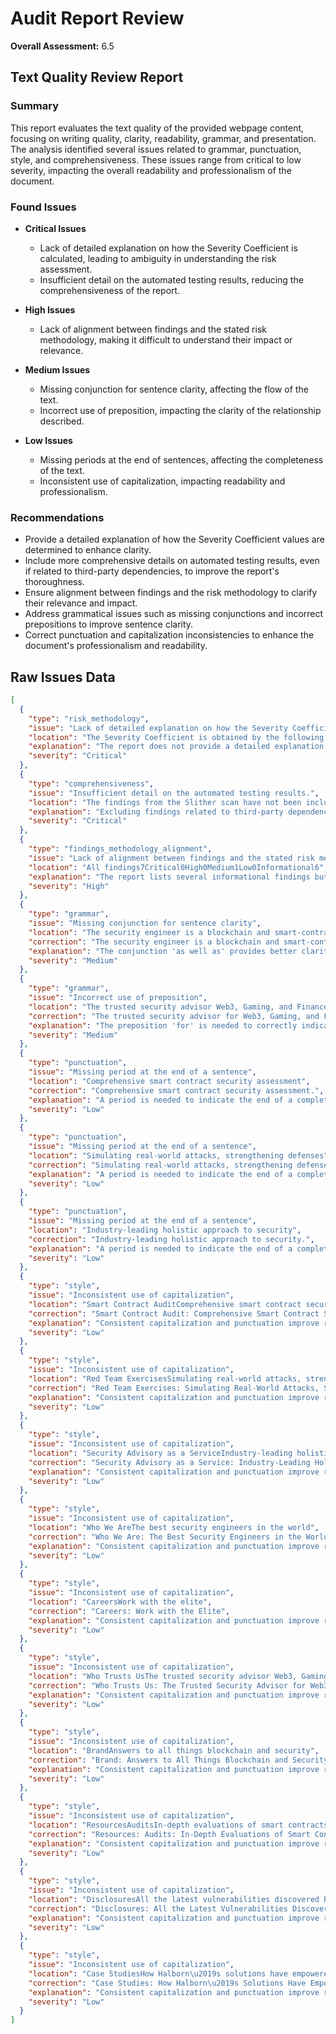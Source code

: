 # Audit Report Review

**Overall Assessment:** 6.5

## Text Quality Review Report

### Summary
This report evaluates the text quality of the provided webpage content, focusing on writing quality, clarity, readability, grammar, and presentation. The analysis identified several issues related to grammar, punctuation, style, and comprehensiveness. These issues range from critical to low severity, impacting the overall readability and professionalism of the document.

### Found Issues
- **Critical Issues**
  - Lack of detailed explanation on how the Severity Coefficient is calculated, leading to ambiguity in understanding the risk assessment.
  - Insufficient detail on the automated testing results, reducing the comprehensiveness of the report.

- **High Issues**
  - Lack of alignment between findings and the stated risk methodology, making it difficult to understand their impact or relevance.

- **Medium Issues**
  - Missing conjunction for sentence clarity, affecting the flow of the text.
  - Incorrect use of preposition, impacting the clarity of the relationship described.

- **Low Issues**
  - Missing periods at the end of sentences, affecting the completeness of the text.
  - Inconsistent use of capitalization, impacting readability and professionalism.

### Recommendations
- Provide a detailed explanation of how the Severity Coefficient values are determined to enhance clarity.
- Include more comprehensive details on automated testing results, even if related to third-party dependencies, to improve the report's thoroughness.
- Ensure alignment between findings and the risk methodology to clarify their relevance and impact.
- Address grammatical issues such as missing conjunctions and incorrect prepositions to improve sentence clarity.
- Correct punctuation and capitalization inconsistencies to enhance the document's professionalism and readability.

## Raw Issues Data

```json
[
  {
    "type": "risk_methodology",
    "issue": "Lack of detailed explanation on how the Severity Coefficient is calculated.",
    "location": "The Severity Coefficient is obtained by the following product: C=rs",
    "explanation": "The report does not provide a detailed explanation of how the values for Reversibility and Scope are determined, which could lead to ambiguity in understanding the risk assessment.",
    "severity": "Critical"
  },
  {
    "type": "comprehensiveness",
    "issue": "Insufficient detail on the automated testing results.",
    "location": "The findings from the Slither scan have not been included in the report, as they were all related to third-party dependencies.",
    "explanation": "Excluding findings related to third-party dependencies without further explanation reduces the comprehensiveness of the report, as these dependencies could still pose significant risks.",
    "severity": "Critical"
  },
  {
    "type": "findings_methodology_alignment",
    "issue": "Lack of alignment between findings and the stated risk methodology.",
    "location": "All findings7Critical0High0Medium1Low0Informational6",
    "explanation": "The report lists several informational findings but does not clearly align them with the risk methodology, making it difficult to understand their impact or relevance.",
    "severity": "High"
  },
  {
    "type": "grammar",
    "issue": "Missing conjunction for sentence clarity",
    "location": "The security engineer is a blockchain and smart-contract security expert with advanced penetration testing and smart-contract hacking skills, and deep knowledge of multiple blockchain protocols.",
    "correction": "The security engineer is a blockchain and smart-contract security expert with advanced penetration testing and smart-contract hacking skills, as well as deep knowledge of multiple blockchain protocols.",
    "explanation": "The conjunction 'as well as' provides better clarity and flow in the sentence.",
    "severity": "Medium"
  },
  {
    "type": "grammar",
    "issue": "Incorrect use of preposition",
    "location": "The trusted security advisor Web3, Gaming, and Finance",
    "correction": "The trusted security advisor for Web3, Gaming, and Finance",
    "explanation": "The preposition 'for' is needed to correctly indicate the relationship.",
    "severity": "Medium"
  },
  {
    "type": "punctuation",
    "issue": "Missing period at the end of a sentence",
    "location": "Comprehensive smart contract security assessment",
    "correction": "Comprehensive smart contract security assessment.",
    "explanation": "A period is needed to indicate the end of a complete sentence.",
    "severity": "Low"
  },
  {
    "type": "punctuation",
    "issue": "Missing period at the end of a sentence",
    "location": "Simulating real-world attacks, strengthening defenses",
    "correction": "Simulating real-world attacks, strengthening defenses.",
    "explanation": "A period is needed to indicate the end of a complete sentence.",
    "severity": "Low"
  },
  {
    "type": "punctuation",
    "issue": "Missing period at the end of a sentence",
    "location": "Industry-leading holistic approach to security",
    "correction": "Industry-leading holistic approach to security.",
    "explanation": "A period is needed to indicate the end of a complete sentence.",
    "severity": "Low"
  },
  {
    "type": "style",
    "issue": "Inconsistent use of capitalization",
    "location": "Smart Contract AuditComprehensive smart contract security assessment",
    "correction": "Smart Contract Audit: Comprehensive Smart Contract Security Assessment",
    "explanation": "Consistent capitalization and punctuation improve readability and professionalism.",
    "severity": "Low"
  },
  {
    "type": "style",
    "issue": "Inconsistent use of capitalization",
    "location": "Red Team ExercisesSimulating real-world attacks, strengthening defenses",
    "correction": "Red Team Exercises: Simulating Real-World Attacks, Strengthening Defenses",
    "explanation": "Consistent capitalization and punctuation improve readability and professionalism.",
    "severity": "Low"
  },
  {
    "type": "style",
    "issue": "Inconsistent use of capitalization",
    "location": "Security Advisory as a ServiceIndustry-leading holistic approach to security",
    "correction": "Security Advisory as a Service: Industry-Leading Holistic Approach to Security",
    "explanation": "Consistent capitalization and punctuation improve readability and professionalism.",
    "severity": "Low"
  },
  {
    "type": "style",
    "issue": "Inconsistent use of capitalization",
    "location": "Who We AreThe best security engineers in the world",
    "correction": "Who We Are: The Best Security Engineers in the World",
    "explanation": "Consistent capitalization and punctuation improve readability and professionalism.",
    "severity": "Low"
  },
  {
    "type": "style",
    "issue": "Inconsistent use of capitalization",
    "location": "CareersWork with the elite",
    "correction": "Careers: Work with the Elite",
    "explanation": "Consistent capitalization and punctuation improve readability and professionalism.",
    "severity": "Low"
  },
  {
    "type": "style",
    "issue": "Inconsistent use of capitalization",
    "location": "Who Trusts UsThe trusted security advisor Web3, Gaming, and Finance",
    "correction": "Who Trusts Us: The Trusted Security Advisor for Web3, Gaming, and Finance",
    "explanation": "Consistent capitalization and punctuation improve readability and professionalism.",
    "severity": "Low"
  },
  {
    "type": "style",
    "issue": "Inconsistent use of capitalization",
    "location": "BrandAnswers to all things blockchain and security",
    "correction": "Brand: Answers to All Things Blockchain and Security",
    "explanation": "Consistent capitalization and punctuation improve readability and professionalism.",
    "severity": "Low"
  },
  {
    "type": "style",
    "issue": "Inconsistent use of capitalization",
    "location": "ResourcesAuditsIn-depth evaluations of smart contracts and blockchain infrastructures",
    "correction": "Resources: Audits: In-Depth Evaluations of Smart Contracts and Blockchain Infrastructures",
    "explanation": "Consistent capitalization and punctuation improve readability and professionalism.",
    "severity": "Low"
  },
  {
    "type": "style",
    "issue": "Inconsistent use of capitalization",
    "location": "DisclosuresAll the latest vulnerabilities discovered by Halborn",
    "correction": "Disclosures: All the Latest Vulnerabilities Discovered by Halborn",
    "explanation": "Consistent capitalization and punctuation improve readability and professionalism.",
    "severity": "Low"
  },
  {
    "type": "style",
    "issue": "Inconsistent use of capitalization",
    "location": "Case StudiesHow Halborn\u2019s solutions have empowered clients to overcome security issues",
    "correction": "Case Studies: How Halborn\u2019s Solutions Have Empowered Clients to Overcome Security Issues",
    "explanation": "Consistent capitalization and punctuation improve readability and professionalism.",
    "severity": "Low"
  }
]
```